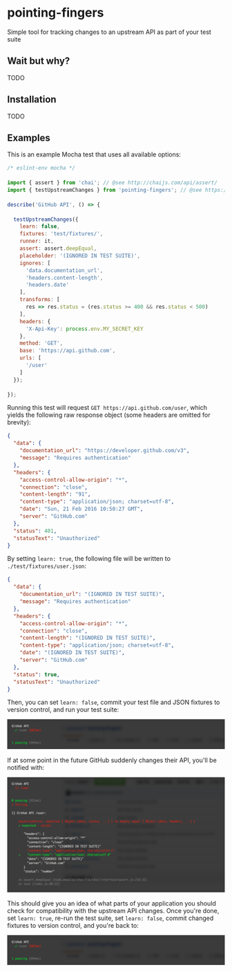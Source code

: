 # pointing-fingers

Simple tool for tracking changes to an upstream API as part of your test suite

## Wait but why?

TODO

## Installation

TODO

## Examples

This is an example Mocha test that uses all available options:

```js
/* eslint-env mocha */

import { assert } from 'chai'; // @see http://chaijs.com/api/assert/
import { testUpstreamChanges } from 'pointing-fingers'; // @see https://github.com/jareware/pointing-fingers

describe('GitHub API', () => {

  testUpstreamChanges({
    learn: false,
    fixtures: 'test/fixtures/',
    runner: it,
    assert: assert.deepEqual,
    placeholder: '(IGNORED IN TEST SUITE)',
    ignores: [
      'data.documentation_url',
      'headers.content-length',
      'headers.date'
    ],
    transforms: [
      res => res.status = (res.status >= 400 && res.status < 500)
    ],
    headers: {
      'X-Api-Key': process.env.MY_SECRET_KEY
    },
    method: 'GET',
    base: 'https://api.github.com',
    urls: [
      '/user'
    ]
  });
  
});
```

Running this test will request `GET https://api.github.com/user`, which yields the following raw response object (some headers are omitted for brevity):

```json
{
  "data": {
    "documentation_url": "https://developer.github.com/v3",
    "message": "Requires authentication"
  },
  "headers": {
    "access-control-allow-origin": "*",
    "connection": "close",
    "content-length": "91",
    "content-type": "application/json; charset=utf-8",
    "date": "Sun, 21 Feb 2016 10:50:27 GMT",
    "server": "GitHub.com"
  },
  "status": 401,
  "statusText": "Unauthorized"
}
```

By setting `learn: true`, the following file will be written to `./test/fixtures/user.json`:

```json
{
  "data": {
    "documentation_url": "(IGNORED IN TEST SUITE)",
    "message": "Requires authentication"
  },
  "headers": {
    "access-control-allow-origin": "*",
    "connection": "close",
    "content-length": "(IGNORED IN TEST SUITE)",
    "content-type": "application/json; charset=utf-8",
    "date": "(IGNORED IN TEST SUITE)",
    "server": "GitHub.com"
  },
  "status": true,
  "statusText": "Unauthorized"
}
```

Then, you can set `learn: false`, commit your test file and JSON fixtures to version control, and run your test suite:

![mocha-success](mocha-success.png)

If at some point in the future GitHub suddenly changes their API, you'll be notified with:

![mocha-failure](mocha-failure.png)

This should give you an idea of what parts of your application you should check for compatibility with the upstream API changes. Once you're done, set `learn: true`, re-run the test suite, set `learn: false`, commit changed fixtures to version control, and you're back to:

![mocha-success](mocha-success.png)
